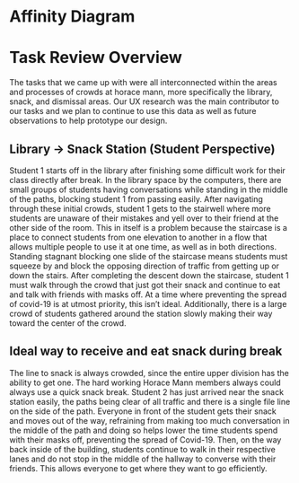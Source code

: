 # Affinity Diagram

# Task Review Overview


The tasks that we came up with were all interconnected within the areas and processes of crowds at horace mann, more specifically the library, snack, and dismissal areas. Our UX research was the main contributor to our tasks and we plan to continue to use this data as well as future observations to help prototype our design.


## Library → Snack Station (Student Perspective)

Student 1 starts off in the library after finishing some difficult work for their class directly after break. In the library space by the computers, there are small groups of students having conversations while standing in the middle of the paths, blocking student 1 from passing easily. After navigating through these initial crowds, student 1 gets to the stairwell where more students are unaware of their mistakes and yell over to their friend at the other side of the room. This in itself is a problem because the staircase is a place to connect students from one elevation to another in a flow that allows multiple people to use it at one time, as well as in both directions. Standing stagnant blocking one slide of the staircase means students must squeeze by and block the opposing direction of traffic from getting up or down the stairs. After completing the descent down the staircase, student 1 must walk through the crowd that just got their snack and continue to eat and talk with friends with masks off. At a time where preventing the spread of covid-19 is at utmost priority, this isn’t ideal. Additionally, there is a large crowd of students gathered around the station slowly making their way toward the center of the crowd.

## Ideal way to receive and eat snack during break

The line to snack is always crowded, since the entire upper division has the ability to get one. The hard working Horace Mann members always could always use a quick snack break. Student 2 has just arrived near the snack station easily, the paths being clear of all traffic and there is a single file line on the side of the path. Everyone in front of the student gets their snack and moves out of the way, refraining from making too much conversation in the middle of the path and doing so helps lower the time students spend with their masks off, preventing the spread of Covid-19. Then, on the way back inside of the building, students continue to walk in their respective lanes and do not stop in the middle of the hallway to converse with their friends. This allows everyone to get where they want to go efficiently. 

